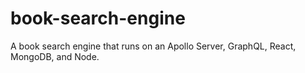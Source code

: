 # book-search-engine
A book search engine that runs on an Apollo Server, GraphQL, React, MongoDB, and Node.
